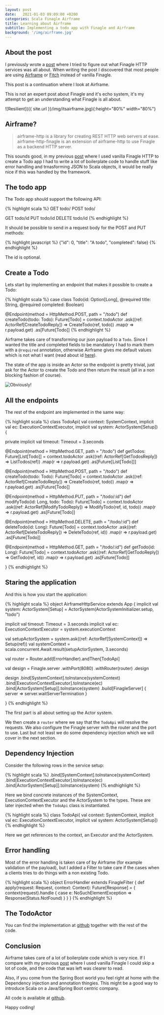 ```yaml
---
layout: post
date:   2021-01-03 09:09:00 +0200
categories: Scala Finagle Airframe
title: Learning about Airframe
subtitle: Implementing a todo app with Finagle and Airframe
background: '/img/airframe.jpg'  
--- 
```


## About the post

I previously wrote a [post] where I tried to figure out what Finagle HTTP services was all about. When writing the post I discovered that most people are using [Airframe] or [Fitch] instead of vanilla Finagle.

This post is a continuation where I look at Airframe.  

This is not an expert post about Finagle and it's echo system, it's my attempt to get an understanding what Finagle is all about.
    
![Resilient]({{ site.url }}/img/itsairframe.jpg){:height="80%" width="80%"} 

## Airframe?

> airframe-http is a library for creating REST HTTP web servers at ease. airframe-http-finagle is an extension of airframe-http to use Finagle as a backend HTTP server.

This sounds good, in my previous [post] where I used vanilla Finagle HTTP to create a Todo app I had to write a lot of boilerplate code to handle stuff like error handling and trnasforming JSON to Scala objects, it would be really nice if this was handled by the framework.

## The todo app

The Todo app should support the following API:

{% highlight scala %}
GET todo/
POST todo/

GET todo/id
PUT todo/id
DELETE todo/id
{% endhighlight %}

It should be possible to send in a request body for the POST and PUT methods:

{% highlight javascript %}
{"id": 0, "title": "A todo", "completed": false}
{% endhighlight %}

The id is optional. 

## Create a Todo

Lets start by implementing an endpoint that makes it possible to create a Todo:

{% highlight scala %}
case class Todo(id: Option[Long], @required title: String, @required completed: Boolean)

@Endpoint(method = HttpMethod.POST, path = "/todo")
def createTodo(todo: Todo): Future[Todo] =
    context.todoActor
      .ask((ref: ActorRef[CreateTodoReply]) => CreateTodo(ref, todo))
      .map(r => r.payload.get)
      .as[Future[Todo]]
{% endhighlight %}

Airframe takes care of transforming our json payload to a `Todo`. Since I wanted the title and completed fields to be mandatory I had to mark them with a `@required` annotation, otherwise Airframe gives me default values which is not what I want (read about id [here]).  

The state of the app is inside an Actor so the endpoint is pretty trivial, just ask for the Actor to create the Todo and then return the result (all in a non blocking fashion of course). 

![Obviously!](https://media.giphy.com/media/IbI9JesSiQ7ay5ZXLL/giphy.gif)

## All the endpoints

The rest of the endpoint are implemented in the same way:

{% highlight scala %}
class TodoApi(
               val context: SystemContext,
               implicit val ec: ExecutionContextExecutor,
               implicit val system: ActorSystem[Setup]) {

  private implicit val timeout: Timeout = 3.seconds

  @Endpoint(method = HttpMethod.GET, path = "/todo")
  def getTodos: Future[List[Todo]] =
    context.todoActor
      .ask((ref: ActorRef[GetTodosReply]) => ListTodos(ref))
      .map(r => r.payload.get)
      .as[Future[List[Todo]]]

  @Endpoint(method = HttpMethod.POST, path = "/todo")
  def createTodo(todo: Todo): Future[Todo] =
    context.todoActor
      .ask((ref: ActorRef[CreateTodoReply]) => CreateTodo(ref, todo))
      .map(r => r.payload.get)
      .as[Future[Todo]]

  @Endpoint(method = HttpMethod.PUT, path = "/todo/:id")
  def modifyTodo(id: Long, todo: Todo): Future[Todo] =
    context.todoActor
      .ask((ref: ActorRef[ModifyTodoReply]) => ModifyTodo(ref, id, todo))
      .map(r => r.payload.get)
      .as[Future[Todo]]

  @Endpoint(method = HttpMethod.DELETE, path = "/todo/:id")
  def deleteTodo(id: Long): Future[Todo] =
    context.todoActor
      .ask((ref: ActorRef[DeleteTodoReply]) => DeleteTodo(ref, id))
      .map(r => r.payload.get)
      .as[Future[Todo]]

  @Endpoint(method = HttpMethod.GET, path = "/todo/:id")
  def getTodo(id: Long): Future[Todo] =
    context.todoActor
      .ask((ref: ActorRef[GetTodoReply]) => GetTodo(ref, id))
      .map(r => r.payload.get)
      .as[Future[Todo]]

}
{% endhighlight %}


## Staring the application

And this is how you start the application:

{% highlight scala %}
object AirframeHttpService extends App {
  implicit val system: ActorSystem[Setup] =
    ActorSystem(ActorSystemInitializer.setup, "todo")

  implicit val timeout: Timeout = 3.seconds
  implicit val ec: ExecutionContextExecutor = system.executionContext

  val setupActorSystem = system.ask((ref: ActorRef[SystemContext]) => Setup(ref))
  val systemContext = scala.concurrent.Await.result(setupActorSystem, 3.seconds)

  val router = Router.add(ErrorHandler).andThen[TodoApi]

  val design = Finagle.server
    .withPort(8080)
    .withRouter(router)
    .design

  design
    .bind[SystemContext].toInstance(systemContext)
    .bind[ExecutionContextExecutor].toInstance(ec)
    .bind[ActorSystem[Setup]].toInstance(system)
    .build[FinagleServer] { server =>
      server.waitServerTermination
    }

}
{% endhighlight %}

The first part is all about setting up the Actor system. 

We then create a `router` where we say that the `TodoApi` will resolve the requests. We also configure the Finagle server with the router and the port to use. Last but not least we do some dependency injection which we will cover in the next section.

## Dependency Injection

Consider the following rows in the service setup:

{% highlight scala %}
    .bind[SystemContext].toInstance(systemContext)
    .bind[ExecutionContextExecutor].toInstance(ec)
    .bind[ActorSystem[Setup]].toInstance(system)
{% endhighlight %}

Here we bind concrete instances of the SystemContext, ExecutionContextExecutor and the ActorSystem to the types. These are later injected when the `TodoApi` class is instantiated.

{% highlight scala %}
class TodoApi(
               val context: SystemContext,
               implicit val ec: ExecutionContextExecutor,
               implicit val system: ActorSystem[Setup])
{% endhighlight %}

Here we get references to the context, an Executor and the ActorSystem. 

## Error handling

Most of the error handling is taken care of by Airframe (for example validation of the payload), but I added a Filter to take care if the cases when a clients tries to do things with a non existing Todo.

{% highlight scala %}
object ErrorHandler extends FinagleFilter {
  def apply(request: Request, context: Context): Future[Response] = {
    context(request).handle {
      case e: NoSuchElementException =>
        Response(Status.NotFound)
    }
  }
}
{% endhighlight %}

## The TodoActor

You can find the implementation at [github] together with the rest of the code.

## Conclusion

Airframe takes care of a lot of boilerplate code which is very nice. If I compare with my previous [post] where I used vanilla Finagle I could skip a lot of code, and the code that was left was clearer to read.

Also, if you come from the Spring Boot world you feel right at home with the Dependency injection and annotation thingies. This might be a good way to introduce Scala on a Java/Spring Boot centric company. 

All code is available at [github].

Happy coding!

[post]: https://morotsman.github.io/scala/finagle/http/serviec/2021/01/03/finagle-http-service.html
[Airframe]: https://wvlet.org/airframe/docs/airframe-http.html
[Fitch]: https://github.com/finagle/finch
[here]: https://wvlet.org/airframe/docs/airframe-codec
[github]: https://github.com/morotsman/investigate_finagle/tree/main/src/main/scala/com/github/morotsman/investigate_finagle_service/todo_airframe

